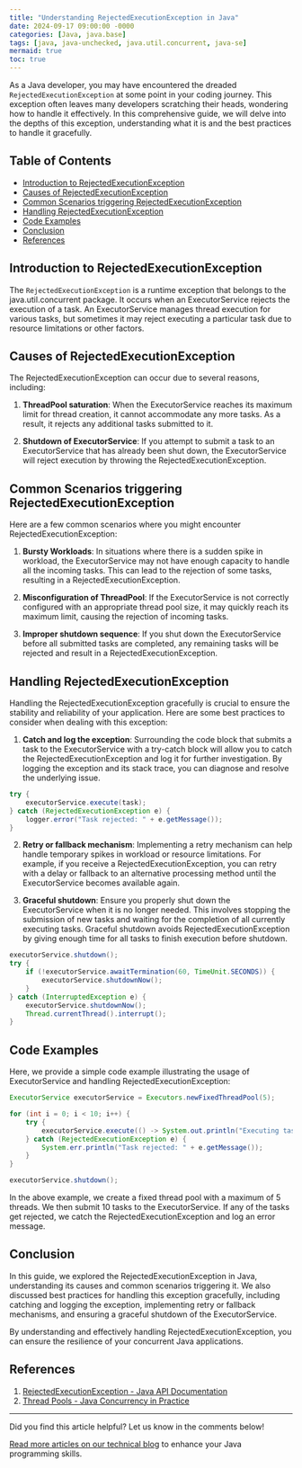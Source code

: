 ```yaml
---
title: "Understanding RejectedExecutionException in Java"
date: 2024-09-17 09:00:00 -0000
categories: [Java, java.base]
tags: [java, java-unchecked, java.util.concurrent, java-se]
mermaid: true
toc: true
---
```



As a Java developer, you may have encountered the dreaded `RejectedExecutionException` at some point in your coding journey. This exception often leaves many developers scratching their heads, wondering how to handle it effectively. In this comprehensive guide, we will delve into the depths of this exception, understanding what it is and the best practices to handle it gracefully.

## Table of Contents

- [Introduction to RejectedExecutionException](#introduction-to-rejectedexecutionexception)
- [Causes of RejectedExecutionException](#causes-of-rejectedexecutionexception)
- [Common Scenarios triggering RejectedExecutionException](#common-scenarios-triggering-rejectedexecutionexception)
- [Handling RejectedExecutionException](#handling-rejectedexecutionexception)
- [Code Examples](#code-examples)
- [Conclusion](#conclusion)
- [References](#references)

## Introduction to RejectedExecutionException

The `RejectedExecutionException` is a runtime exception that belongs to the java.util.concurrent package. It occurs when an ExecutorService rejects the execution of a task. An ExecutorService manages thread execution for various tasks, but sometimes it may reject executing a particular task due to resource limitations or other factors.

## Causes of RejectedExecutionException

The RejectedExecutionException can occur due to several reasons, including:

1. **ThreadPool saturation**: When the ExecutorService reaches its maximum limit for thread creation, it cannot accommodate any more tasks. As a result, it rejects any additional tasks submitted to it.

2. **Shutdown of ExecutorService**: If you attempt to submit a task to an ExecutorService that has already been shut down, the ExecutorService will reject execution by throwing the RejectedExecutionException.

## Common Scenarios triggering RejectedExecutionException

Here are a few common scenarios where you might encounter RejectedExecutionException:

1. **Bursty Workloads**: In situations where there is a sudden spike in workload, the ExecutorService may not have enough capacity to handle all the incoming tasks. This can lead to the rejection of some tasks, resulting in a RejectedExecutionException.

2. **Misconfiguration of ThreadPool**: If the ExecutorService is not correctly configured with an appropriate thread pool size, it may quickly reach its maximum limit, causing the rejection of incoming tasks.

3. **Improper shutdown sequence**: If you shut down the ExecutorService before all submitted tasks are completed, any remaining tasks will be rejected and result in a RejectedExecutionException.

## Handling RejectedExecutionException

Handling the RejectedExecutionException gracefully is crucial to ensure the stability and reliability of your application. Here are some best practices to consider when dealing with this exception:

1. **Catch and log the exception**: Surrounding the code block that submits a task to the ExecutorService with a try-catch block will allow you to catch the RejectedExecutionException and log it for further investigation. By logging the exception and its stack trace, you can diagnose and resolve the underlying issue.

```java
try {
    executorService.execute(task);
} catch (RejectedExecutionException e) {
    logger.error("Task rejected: " + e.getMessage());
}
```

2. **Retry or fallback mechanism**: Implementing a retry mechanism can help handle temporary spikes in workload or resource limitations. For example, if you receive a RejectedExecutionException, you can retry with a delay or fallback to an alternative processing method until the ExecutorService becomes available again.

3. **Graceful shutdown**: Ensure you properly shut down the ExecutorService when it is no longer needed. This involves stopping the submission of new tasks and waiting for the completion of all currently executing tasks. Graceful shutdown avoids RejectedExecutionException by giving enough time for all tasks to finish execution before shutdown.

```java
executorService.shutdown();
try {
    if (!executorService.awaitTermination(60, TimeUnit.SECONDS)) {
        executorService.shutdownNow();
    }
} catch (InterruptedException e) {
    executorService.shutdownNow();
    Thread.currentThread().interrupt();
}
```

## Code Examples

Here, we provide a simple code example illustrating the usage of ExecutorService and handling RejectedExecutionException:

```java
ExecutorService executorService = Executors.newFixedThreadPool(5);

for (int i = 0; i < 10; i++) {
    try {
        executorService.execute(() -> System.out.println("Executing task"));
    } catch (RejectedExecutionException e) {
        System.err.println("Task rejected: " + e.getMessage());
    }
}

executorService.shutdown();
```

In the above example, we create a fixed thread pool with a maximum of 5 threads. We then submit 10 tasks to the ExecutorService. If any of the tasks get rejected, we catch the RejectedExecutionException and log an error message.

## Conclusion

In this guide, we explored the RejectedExecutionException in Java, understanding its causes and common scenarios triggering it. We also discussed best practices for handling this exception gracefully, including catching and logging the exception, implementing retry or fallback mechanisms, and ensuring a graceful shutdown of the ExecutorService.

By understanding and effectively handling RejectedExecutionException, you can ensure the resilience of your concurrent Java applications.

## References

1. [RejectedExecutionException - Java API Documentation](https://docs.oracle.com/en/java/javase/11/docs/api/java.base/java/util/concurrent/RejectedExecutionException.html)
2. [Thread Pools - Java Concurrency in Practice](https://jcip.net/)

---

Did you find this article helpful? Let us know in the comments below!

[Read more articles on our technical blog](https://yourtechnicalblog.com) to enhance your Java programming skills.